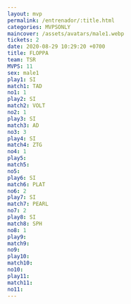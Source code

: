 ```yaml
---
layout: mvp
permalink: /entrenador/:title.html
categories: MVPSONLY
maincover: /assets/avatars/male1.webp
tickets: 2
date: 2020-08-29 10:29:20 +0700
title: FLOPPA
team: TSR
MVPS: 11
sex: male1
play1: SI
match1: TAD
no1: 1
play2: SI
match2: VOLT
no2: 1
play3: SI
match3: AD
no3: 3
play4: SI
match4: ZTG
no4: 1
play5: 
match5: 
no5: 
play6: SI
match6: PLAT
no6: 2
play7: SI
match7: PEARL
no7: 2
play8: SI
match8: SPH
no8: 1
play9: 
match9: 
no9: 
play10: 
match10: 
no10: 
play11: 
match11: 
no11:
---
```

